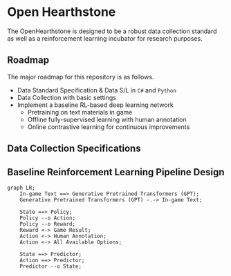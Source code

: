# Open Hearthstone
The OpenHearthstone is designed to be a robust data collection standard as well as a reinforcement learning incubator for research purposes. 

## Roadmap

The major roadmap for this repository is as follows.

- Data Standard Specification & Data S/L in `C#` and `Python`
- Data Collection with basic settings
- Implement a baseline RL-based deep learning network
  - Pretraining on text materials in game
  - Offline fully-supervised learning with human annotation
  - Online contrastive learning for continuous improvements

## Data Collection Specifications


## Baseline Reinforcement Learning Pipeline Design

```mermaid
graph LR;
    In-game Text ==> Generative Pretrained Transformers (GPT);
    Generative Pretrained Transformers (GPT) -.-> In-game Text;

    State ==> Policy;
    Policy --o Action;
    Policy --o Reward;
    Reward <-> Game Result;
    Action <-> Human Annotation;
    Action <-> All Available Options;

    State ==> Predictor;
    Action ==> Predictor;
    Predictor --o State;
```
